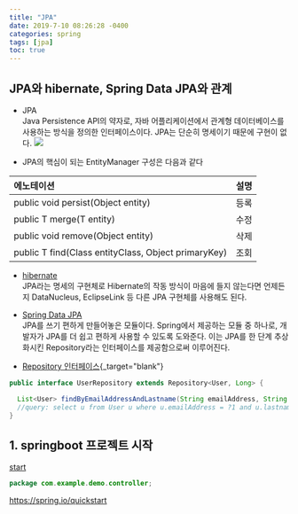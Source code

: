 ```yaml
---
title: "JPA"
date: 2019-7-10 08:26:28 -0400
categories: spring  
tags: [jpa]
toc: true
---
```


## JPA와 hibernate, Spring Data JPA와 관계  

* JPA  
 Java Persistence API의 약자로, 자바 어플리케이션에서 관계형 데이터베이스를 사용하는 방식을 정의한 인터페이스이다. JPA는 단순히 명세이기 때문에 구현이 없다.
 ![](https://suhwan.dev/images/jpa_hibernate_repository/overall_design.png)

 * JPA의 핵심이 되는 EntityManager 구성은 다음과 같다

| 에노테이션                                                 | 설명                |
| :--------------------------------------------------------  | ------------------: |
| public void persist(Object entity)                         | 등록                |
| public <T> T merge(T entity)                               | 수정                |
| public void remove(Object entity)                          | 삭제                |
| public <T> T find(Class<T> entityClass, Object primaryKey) | 조회                |

* [hibernate](http://hibernate.org/orm/documentation/5.4/)  
JPA라는 명세의 구현체로  Hibernate의 작동 방식이 마음에 들지 않는다면 언제든지 DataNucleus, EclipseLink 등 다른 JPA 구현체를 사용해도 된다.  

* [Spring Data JPA](https://docs.spring.io/spring-data/jpa/docs/current/reference/html/#reference)  
JPA를 쓰기 편하게 만들어놓은 모듈이다. Spring에서 제공하는 모듈 중 하나로, 개발자가 JPA를 더 쉽고 편하게 사용할 수 있도록 도와준다. 이는 JPA를 한 단계 추상화시킨 Repository라는 인터페이스를 제공함으로써 이루어진다.

* [Repository 인터페이스](https://docs.spring.io/spring-data/jpa/docs/current/reference/html/#jpa.query-methods.query-creation){_target="blank"}

```java
public interface UserRepository extends Repository<User, Long> {

  List<User> findByEmailAddressAndLastname(String emailAddress, String lastname);
  //query: select u from User u where u.emailAddress = ?1 and u.lastname = ?2
}
```



## 1. springboot 프로젝트 시작  
<a href="https://spring.io/quickstart">start</a>  

```java
package com.example.demo.controller;


```

https://spring.io/quickstart

